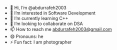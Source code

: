 - 👋 Hi, I’m @abdurrafeh2003
- 👀 I’m interested in Software Development
- 🌱 I’m currently learning C++
- 💞️ I’m looking to collaborate on DSA
- 📫 How to reach me abdurrafeh2003@gmail.com
- 😄 Pronouns: he
- ⚡ Fun fact: I am photographer

<!---
abdurrafeh2003/abdurrafeh2003 is a ✨ special ✨ repository because its `README.md` (this file) appears on your GitHub profile.
You can click the Preview link to take a look at your changes.
--->

